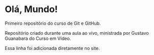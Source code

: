 # Olá, Mundo!

Primeiro repositório do curso de Git e GitHub.

Repositório criado durante uma aula ao vivo, ministrada por Gustavo Guanabara do Curso em Vídeo.

Essa linha foi adicionada diretamente no site.

